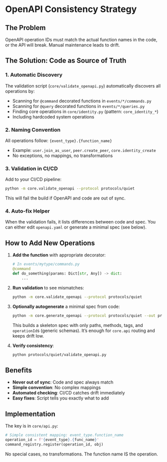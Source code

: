 # OpenAPI Consistency Strategy

## The Problem
OpenAPI operation IDs must match the actual function names in the code, or the API will break. Manual maintenance leads to drift.

## The Solution: Code as Source of Truth

### 1. Automatic Discovery
The validation script (`core/validate_openapi.py`) automatically discovers all operations by:
- Scanning for `@command` decorated functions in `events/*/commands.py`
- Scanning for `@query` decorated functions in `events/*/queries.py`
- Finding core operations in `core/identity.py` (pattern: `core_identity_*`)
- Including hardcoded system operations

### 2. Naming Convention
All operations follow: `{event_type}.{function_name}`
- Example: `user.join_as_user`, `peer.create_peer`, `core.identity_create`
- No exceptions, no mappings, no transformations

### 3. Validation in CI/CD
Add to your CI/CD pipeline:
```bash
python -m core.validate_openapi --protocol protocols/quiet
```
This will fail the build if OpenAPI and code are out of sync.

### 4. Auto-fix Helper
When the validation fails, it lists differences between code and spec.
You can either edit `openapi.yaml` or generate a minimal spec (see below).

## How to Add New Operations

1. **Add the function** with appropriate decorator:
   ```python
   # In events/mytype/commands.py
   @command
   def do_something(params: Dict[str, Any]) -> dict:
       ...
   ```

2. **Run validation** to see mismatches:
   ```bash
   python -m core.validate_openapi --protocol protocols/quiet
   ```

3. **Optionally autogenerate** a minimal spec from code:

   ```bash
   python -m core.generate_openapi --protocol protocols/quiet --out protocols/quiet/openapi.yaml
   ```

   This builds a skeleton spec with only paths, methods, tags, and `operationId`s (generic schemas). It’s enough for `core.api` routing and keeps drift low.

4. **Verify consistency**:
   ```bash
   python protocols/quiet/validate_openapi.py
   ```

## Benefits
- **Never out of sync**: Code and spec always match
- **Simple convention**: No complex mappings
- **Automated checking**: CI/CD catches drift immediately
- **Easy fixes**: Script tells you exactly what to add

## Implementation
The key is in `core/api.py`:
```python
# Simple consistent mapping: event_type.function_name
operation_id = f'{event_type}.{func_name}'
command_registry.register(operation_id, obj)
```

No special cases, no transformations. The function name IS the operation.
